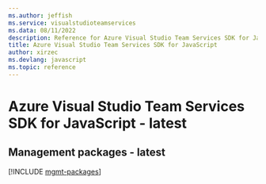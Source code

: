 ```yaml
---
ms.author: jeffish
ms.service: visualstudioteamservices
ms.data: 08/11/2022
description: Reference for Azure Visual Studio Team Services SDK for JavaScript
title: Azure Visual Studio Team Services SDK for JavaScript
author: xirzec
ms.devlang: javascript
ms.topic: reference
---
```

# Azure Visual Studio Team Services SDK for JavaScript - latest

## Management packages - latest
[!INCLUDE [mgmt-packages](visual-studio-team-services-mgmt-index.md)]